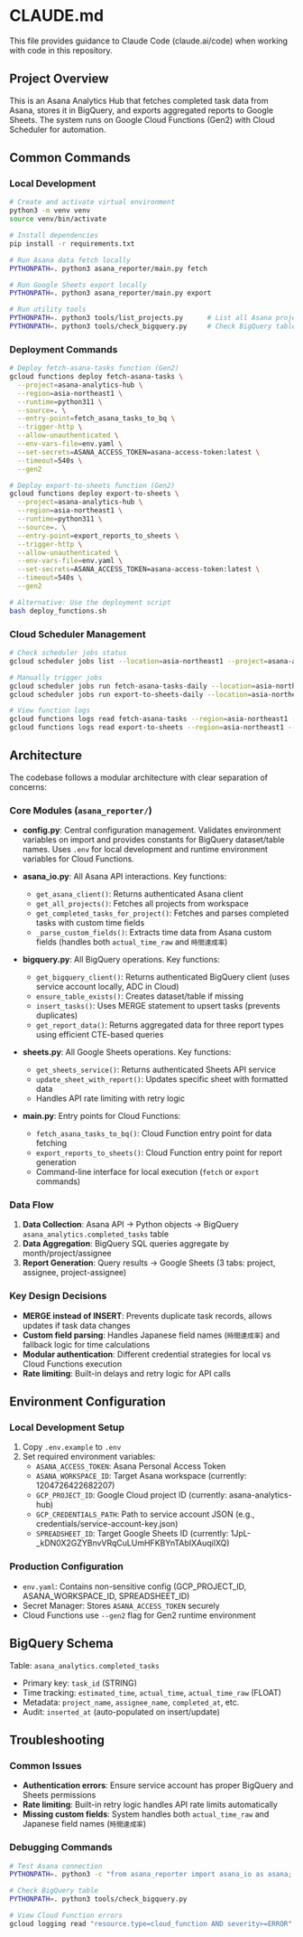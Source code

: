 # CLAUDE.md

This file provides guidance to Claude Code (claude.ai/code) when working with code in this repository.

## Project Overview

This is an Asana Analytics Hub that fetches completed task data from Asana, stores it in BigQuery, and exports aggregated reports to Google Sheets. The system runs on Google Cloud Functions (Gen2) with Cloud Scheduler for automation.

## Common Commands

### Local Development

```bash
# Create and activate virtual environment
python3 -m venv venv
source venv/bin/activate

# Install dependencies
pip install -r requirements.txt

# Run Asana data fetch locally
PYTHONPATH=. python3 asana_reporter/main.py fetch

# Run Google Sheets export locally
PYTHONPATH=. python3 asana_reporter/main.py export

# Run utility tools
PYTHONPATH=. python3 tools/list_projects.py      # List all Asana projects
PYTHONPATH=. python3 tools/check_bigquery.py     # Check BigQuery table status
```

### Deployment Commands

```bash
# Deploy fetch-asana-tasks function (Gen2)
gcloud functions deploy fetch-asana-tasks \
  --project=asana-analytics-hub \
  --region=asia-northeast1 \
  --runtime=python311 \
  --source=. \
  --entry-point=fetch_asana_tasks_to_bq \
  --trigger-http \
  --allow-unauthenticated \
  --env-vars-file=env.yaml \
  --set-secrets=ASANA_ACCESS_TOKEN=asana-access-token:latest \
  --timeout=540s \
  --gen2

# Deploy export-to-sheets function (Gen2)
gcloud functions deploy export-to-sheets \
  --project=asana-analytics-hub \
  --region=asia-northeast1 \
  --runtime=python311 \
  --source=. \
  --entry-point=export_reports_to_sheets \
  --trigger-http \
  --allow-unauthenticated \
  --env-vars-file=env.yaml \
  --set-secrets=ASANA_ACCESS_TOKEN=asana-access-token:latest \
  --timeout=540s \
  --gen2

# Alternative: Use the deployment script
bash deploy_functions.sh
```

### Cloud Scheduler Management

```bash
# Check scheduler jobs status
gcloud scheduler jobs list --location=asia-northeast1 --project=asana-analytics-hub

# Manually trigger jobs
gcloud scheduler jobs run fetch-asana-tasks-daily --location=asia-northeast1 --project=asana-analytics-hub
gcloud scheduler jobs run export-to-sheets-daily --location=asia-northeast1 --project=asana-analytics-hub

# View function logs
gcloud functions logs read fetch-asana-tasks --region=asia-northeast1 --project=asana-analytics-hub --limit=50
gcloud functions logs read export-to-sheets --region=asia-northeast1 --project=asana-analytics-hub --limit=50
```

## Architecture

The codebase follows a modular architecture with clear separation of concerns:

### Core Modules (`asana_reporter/`)

- **config.py**: Central configuration management. Validates environment variables on import and provides constants for BigQuery dataset/table names. Uses `.env` for local development and runtime environment variables for Cloud Functions.

- **asana_io.py**: All Asana API interactions. Key functions:
  - `get_asana_client()`: Returns authenticated Asana client
  - `get_all_projects()`: Fetches all projects from workspace
  - `get_completed_tasks_for_project()`: Fetches and parses completed tasks with custom time fields
  - `_parse_custom_fields()`: Extracts time data from Asana custom fields (handles both `actual_time_raw` and `時間達成率`)

- **bigquery.py**: All BigQuery operations. Key functions:
  - `get_bigquery_client()`: Returns authenticated BigQuery client (uses service account locally, ADC in Cloud)
  - `ensure_table_exists()`: Creates dataset/table if missing
  - `insert_tasks()`: Uses MERGE statement to upsert tasks (prevents duplicates)
  - `get_report_data()`: Returns aggregated data for three report types using efficient CTE-based queries

- **sheets.py**: All Google Sheets operations. Key functions:
  - `get_sheets_service()`: Returns authenticated Sheets API service
  - `update_sheet_with_report()`: Updates specific sheet with formatted data
  - Handles API rate limiting with retry logic

- **main.py**: Entry points for Cloud Functions:
  - `fetch_asana_tasks_to_bq()`: Cloud Function entry point for data fetching
  - `export_reports_to_sheets()`: Cloud Function entry point for report generation
  - Command-line interface for local execution (`fetch` or `export` commands)

### Data Flow

1. **Data Collection**: Asana API → Python objects → BigQuery `asana_analytics.completed_tasks` table
2. **Data Aggregation**: BigQuery SQL queries aggregate by month/project/assignee
3. **Report Generation**: Query results → Google Sheets (3 tabs: project, assignee, project-assignee)

### Key Design Decisions

- **MERGE instead of INSERT**: Prevents duplicate task records, allows updates if task data changes
- **Custom field parsing**: Handles Japanese field names (`時間達成率`) and fallback logic for time calculations
- **Modular authentication**: Different credential strategies for local vs Cloud Functions execution
- **Rate limiting**: Built-in delays and retry logic for API calls

## Environment Configuration

### Local Development Setup
1. Copy `.env.example` to `.env`
2. Set required environment variables:
   - `ASANA_ACCESS_TOKEN`: Asana Personal Access Token
   - `ASANA_WORKSPACE_ID`: Target Asana workspace (currently: 1204726422682207)
   - `GCP_PROJECT_ID`: Google Cloud project ID (currently: asana-analytics-hub)
   - `GCP_CREDENTIALS_PATH`: Path to service account JSON (e.g., credentials/service-account-key.json)
   - `SPREADSHEET_ID`: Target Google Sheets ID (currently: 1JpL-_kDN0X2GZYBnvVRqCuLUmHFKBYnTAbIXAuqilXQ)

### Production Configuration
- `env.yaml`: Contains non-sensitive config (GCP_PROJECT_ID, ASANA_WORKSPACE_ID, SPREADSHEET_ID)
- Secret Manager: Stores `ASANA_ACCESS_TOKEN` securely
- Cloud Functions use `--gen2` flag for Gen2 runtime environment

## BigQuery Schema

Table: `asana_analytics.completed_tasks`
- Primary key: `task_id` (STRING)
- Time tracking: `estimated_time`, `actual_time`, `actual_time_raw` (FLOAT)
- Metadata: `project_name`, `assignee_name`, `completed_at`, etc.
- Audit: `inserted_at` (auto-populated on insert/update)

## Troubleshooting

### Common Issues
- **Authentication errors**: Ensure service account has proper BigQuery and Sheets permissions
- **Rate limiting**: Built-in retry logic handles API rate limits automatically
- **Missing custom fields**: System handles both `actual_time_raw` and Japanese field names (`時間達成率`)

### Debugging Commands
```bash
# Test Asana connection
PYTHONPATH=. python3 -c "from asana_reporter import asana_io as asana; api_client, _, _ = asana.get_asana_client(); projects = asana.get_all_projects(api_client); print(f'Found {len(projects)} projects')"

# Check BigQuery table
PYTHONPATH=. python3 tools/check_bigquery.py

# View Cloud Function errors
gcloud logging read "resource.type=cloud_function AND severity>=ERROR" --limit=10 --project=asana-analytics-hub
```